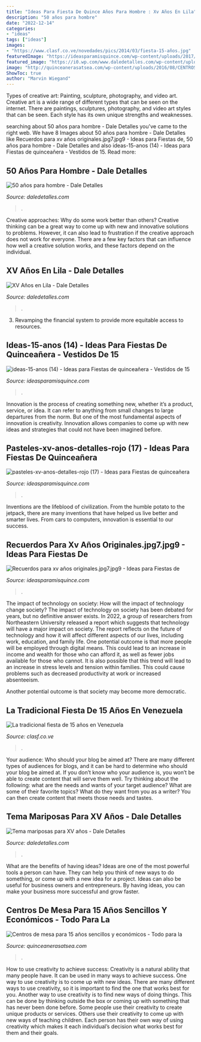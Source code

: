 ```yaml
---
title: "Ideas Para Fiesta De Quince Años Para Hombre : Xv Años En Lila"
description: "50 años para hombre"
date: "2022-12-14"
categories:
- "ideas"
tags: ["ideas"]
images:
- "https://www.clasf.co.ve/novedades/pics/2014/03/fiesta-15-años.jpg"
featuredImage: "https://ideasparamisquince.com/wp-content/uploads/2017/03/pasteles-xv-anos-detalles-rojo-17.jpg"
featured_image: "https://i0.wp.com/www.daledetalles.com/wp-content/uploads/2016/01/l7.jpg"
image: "http://quinceanerasatsea.com/wp-content/uploads/2016/08/CENTROSDEMESAPARA15AÑOSSENCILLOS_98-336x500.jpg"
ShowToc: true
author: "Marvin Wiegand"
---
```



Types of creative art: Painting, sculpture, photography, and video art.
Creative art is a wide range of different types that can be seen on the internet. There are paintings, sculptures, photography, and video art styles that can be seen. Each style has its own unique strengths and weaknesses.

	

		
searching about 50 años para hombre - Dale Detalles you've came to the right web. We have 8 Images about 50 años para hombre - Dale Detalles like Recuerdos para xv años originales.jpg7.jpg9 - Ideas para Fiestas de, 50 años para hombre - Dale Detalles and also ideas-15-anos (14) - Ideas para Fiestas de quinceañera - Vestidos de 15. Read more:
		
    
## 50 Años Para Hombre - Dale Detalles

<img loading=lazy src="https://i1.wp.com/www.daledetalles.com/wp-content/uploads/2016/02/5019.jpg" onerror="this.onerror=null;this.src='https://tse3.mm.bing.net/th?id=OIP.U6vJSeUefUQwY1yk0Nd_ZAAAAA&amp;pid=15.1';" alt="50 años para hombre - Dale Detalles">

_Source: daledetalles.com_

>. 

	

Creative approaches: Why do some work better than others?
Creative thinking can be a great way to come up with new and innovative solutions to problems. However, it can also lead to frustration if the creative approach does not work for everyone. There are a few key factors that can influence how well a creative solution works, and these factors depend on the individual.

    
## XV Años En Lila - Dale Detalles

<img loading=lazy src="https://i0.wp.com/www.daledetalles.com/wp-content/uploads/2016/01/l7.jpg" onerror="this.onerror=null;this.src='https://tse3.mm.bing.net/th?id=OIP.6fR_VYkRay97XkQo-N5AFAHaLF&amp;pid=15.1';" alt="XV Años en Lila - Dale Detalles">

_Source: daledetalles.com_

>. 

	

3. Revamping the financial system to provide more equitable access to resources. 

    
## Ideas-15-anos (14) - Ideas Para Fiestas De Quinceañera - Vestidos De 15

<img loading=lazy src="https://ideasparamisquince.com/wp-content/uploads/2017/06/ideas-15-anos-14.jpg" onerror="this.onerror=null;this.src='https://tse1.mm.bing.net/th?id=OIP.sE1bpOxvxGKwes5K-5dbhAHaNK&amp;pid=15.1';" alt="ideas-15-anos (14) - Ideas para Fiestas de quinceañera - Vestidos de 15">

_Source: ideasparamisquince.com_

>. 

	

Innovation is the process of creating something new, whether it’s a product, service, or idea. It can refer to anything from small changes to large departures from the norm. But one of the most fundamental aspects of innovation is creativity. Innovation allows companies to come up with new ideas and strategies that could not have been imagined before.

    
## Pasteles-xv-anos-detalles-rojo (17) - Ideas Para Fiestas De Quinceañera

<img loading=lazy src="https://ideasparamisquince.com/wp-content/uploads/2017/03/pasteles-xv-anos-detalles-rojo-17.jpg" onerror="this.onerror=null;this.src='https://tse3.mm.bing.net/th?id=OIP.S9QryA8mMdyVzViP1pqCYAHaLH&amp;pid=15.1';" alt="pasteles-xv-anos-detalles-rojo (17) - Ideas para Fiestas de quinceañera">

_Source: ideasparamisquince.com_

>. 

	

Inventions are the lifeblood of civilization. From the humble potato to the jetpack, there are many inventions that have helped us live better and smarter lives. From cars to computers, innovation is essential to our success.

    
## Recuerdos Para Xv Años Originales.jpg7.jpg9 - Ideas Para Fiestas De

<img loading=lazy src="https://ideasparamisquince.com/wp-content/uploads/2018/05/Recuerdos-para-xv-años-originales-1.jpg7_-1.jpg9_-1.jpg" onerror="this.onerror=null;this.src='https://tse1.mm.bing.net/th?id=OIP.T4b7KZpfYrSVgyHultFQrwHaJ4&amp;pid=15.1';" alt="Recuerdos para xv años originales.jpg7.jpg9 - Ideas para Fiestas de">

_Source: ideasparamisquince.com_

>. 

	

The impact of technology on society: How will the impact of technology change society?
The impact of technology on society has been debated for years, but no definitive answer exists. In 2022, a group of researchers from Northeastern University released a report which suggests that technology will have a major impact on society. The report reflects on the future of technology and how it will affect different aspects of our lives, including work, education, and family life. 
One potential outcome is that more people will be employed through digital means. This could lead to an increase in income and wealth for those who can afford it, as well as fewer jobs available for those who cannot. It is also possible that this trend will lead to an increase in stress levels and tension within families. This could cause problems such as decreased productivity at work or increased absenteeism. 

Another potential outcome is that society may become more democratic.

    
## La Tradicional Fiesta De 15 Años En Venezuela

<img loading=lazy src="https://www.clasf.co.ve/novedades/pics/2014/03/fiesta-15-años.jpg" onerror="this.onerror=null;this.src='https://tse3.mm.bing.net/th?id=OIP.0DEd0V7H6suQoUHdMcl63gHaHa&amp;pid=15.1';" alt="La tradicional fiesta de 15 años en Venezuela">

_Source: clasf.co.ve_

>. 

	

Your audience: Who should your blog be aimed at?
There are many different types of audiences for blogs, and it can be hard to determine who should your blog be aimed at. If you don’t know who your audience is, you won’t be able to create content that will serve them well. Try thinking about the following: what are the needs and wants of your target audience? What are some of their favorite topics? What do they want from you as a writer? You can then create content that meets those needs and tastes.

    
## Tema Mariposas Para XV Años - Dale Detalles

<img loading=lazy src="https://www.daledetalles.com/wp-content/uploads/2016/08/quince-años-tema-mariposas13.jpg" onerror="this.onerror=null;this.src='https://tse1.mm.bing.net/th?id=OIP.1I9OwnrJrzGEVE3_Cy_j7gHaLG&amp;pid=15.1';" alt="Tema mariposas para XV años - Dale Detalles">

_Source: daledetalles.com_

>. 

	

What are the benefits of having ideas?
Ideas are one of the most powerful tools a person can have. They can help you think of new ways to do something, or come up with a new idea for a project. Ideas can also be useful for business owners and entrepreneurs. By having ideas, you can make your business more successful and grow faster.

    
## Centros De Mesa Para 15 Años Sencillos Y Económicos - Todo Para La

<img loading=lazy src="http://quinceanerasatsea.com/wp-content/uploads/2016/08/CENTROSDEMESAPARA15AÑOSSENCILLOS_98-336x500.jpg" onerror="this.onerror=null;this.src='https://tse1.mm.bing.net/th?id=OIP.rmZA__vj84EYifzUnLIWrgAAAA&amp;pid=15.1';" alt="Centros de mesa para 15 años sencillos y económicos - Todo para la">

_Source: quinceanerasatsea.com_

>. 

	

How to use creativity to achieve success:
Creativity is a natural ability that many people have. It can be used in many ways to achieve success. One way to use creativity is to come up with new ideas. There are many different ways to use creativity, so it is important to find the one that works best for you. Another way to use creativity is to find new ways of doing things. This can be done by thinking outside the box or coming up with something that has never been done before. Some people use their creativity to create unique products or services. Others use their creativity to come up with new ways of teaching children. Each person has their own way of using creativity which makes it each individual’s decision what works best for them and their goals.

